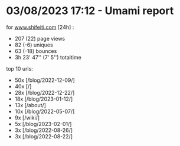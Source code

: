 # 03/08/2023 17:12 - Umami report
for www.shifeiti.com [24h] :

 - 207 (22) page views
 - 82 (-6) uniques
 - 63 (-18) bounces
 - 3h 23' 47'' (7' 5'') totaltime


top 10 urls:
 - 50x [/blog/2022-12-09/]
 - 40x [/]
 - 28x [/blog/2022-12-22/]
 - 18x [/blog/2023-01-12/]
 - 13x [/about/]
 - 10x [/blog/2022-05-07/]
 - 9x [/wiki/]
 - 5x [/blog/2023-02-01/]
 - 3x [/blog/2022-08-26/]
 - 3x [/blog/2022-08-22/]


